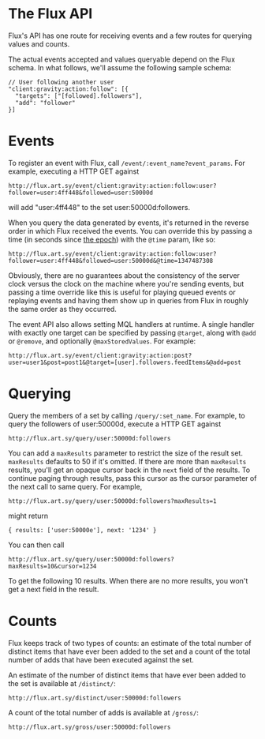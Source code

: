 The Flux API
============

Flux's API has one route for receiving events and a few routes for querying
values and counts.

The actual events accepted and values queryable depend on the Flux schema.
In what follows, we'll assume the following sample schema:

    // User following another user
    "client:gravity:action:follow": [{
      "targets": ["[followed].followers"],
      "add": "follower"
    }]

Events
======

To register an event with Flux, call `/event/:event_name?event_params`. For 
example, executing a HTTP GET against

    http://flux.art.sy/event/client:gravity:action:follow:user?follower=user:4ff448&followed=user:50000d

will add "user:4ff448" to the set user:50000d:followers.

When you query the data generated by events, it's returned in the reverse order in which
Flux received the events. You can override this by passing a time (in seconds since 
[the epoch](http://en.wikipedia.org/wiki/Epoch_\(reference_date\))) with the `@time` param, like so:

    http://flux.art.sy/event/client:gravity:action:follow:user?follower=user:4ff448&followed=user:50000d&@time=1347487308

Obviously, there are no guarantees about the consistency of the server clock versus the clock
on the machine where you're sending events, but passing a time override like this is useful for
playing queued events or replaying events and having them show up in queries from Flux in 
roughly the same order as they occurred.

The event API also allows setting MQL handlers at runtime. A single handler with exactly one target can be specified by passing `@target`, along with `@add` or `@remove`, and optionally `@maxStoredValues`. For example:

    http://flux.art.sy/event/client:gravity:action:post?user=user1&post=post1&@target=[user].followers.feedItems&@add=post

Querying
========

Query the members of a set by calling `/query/:set_name`. For example, to query the
followers of user:50000d, execute a HTTP GET against

    http://flux.art.sy/query/user:50000d:followers

You can add a `maxResults` parameter to restrict the size of the result set. `maxResults`
defaults to 50 if it's omitted. If there are more than `maxResults` results, you'll get
an opaque cursor back in the `next` field of the results. To continue paging through
results, pass this cursor as the cursor parameter of the next call to same query. For
example,

    http://flux.art.sy/query/user:50000d:followers?maxResults=1

might return

    { results: ['user:50000e'], next: '1234' }

You can then call

    http://flux.art.sy/query/user:50000d:followers?maxResults=10&cursor=1234

To get the following 10 results. When there are no more results, you won't get a next
field in the result.

Counts
======

Flux keeps track of two types of counts: an estimate of the total number of 
distinct items that have ever been added to the set and a count of the total 
number of adds that have been executed against the set.

An estimate of the number of distinct items that have ever been added to the set is
available at `/distinct/`:

    http://flux.art.sy/distinct/user:50000d:followers

A count of the total number of adds is available at `/gross/`:

    http://flux.art.sy/gross/user:50000d:followers